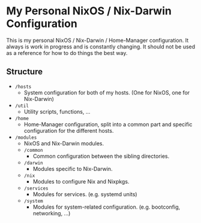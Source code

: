 # My Personal NixOS / Nix-Darwin Configuration

This is my personal NixOS / Nix-Darwin / Home-Manager configuration. It always is work in progress and is
constantly changing. It should not be used as a reference for how to do things the best way.

## Structure

- `/hosts`
  - System configuration for both of my hosts. (One for NixOS, one for Nix-Darwin)
- `/util`
  - Utility scripts, functions, ...
- `/home`
  - Home-Manager configuration, split into a common part and specific configuration for the different hosts.
- `/modules`
  - NixOS and Nix-Darwin modules.
  - `/common`
    - Common configuration between the sibling directories.
  - `/darwin`
    - Modules specific to Nix-Darwin.
  - `/nix`
    - Modules to configure Nix and Nixpkgs.
  - `/services`
    - Modules for services. (e.g. systemd units)
  - `/system`
    - Modules for system-related configuration. (e.g. bootconfig, networking, ...)
